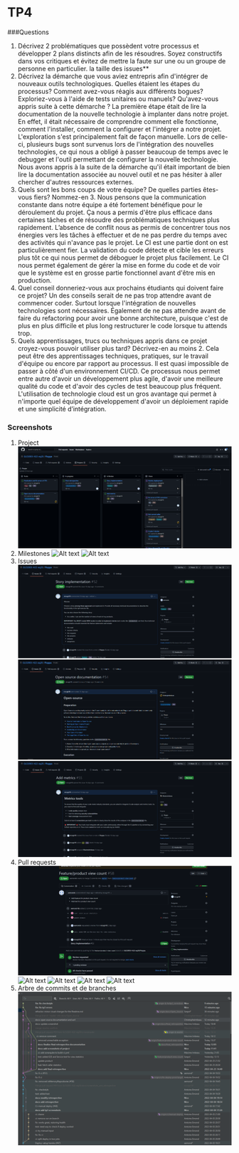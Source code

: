 # TP4

###Questions

1) Décrivez 2 problématiques que possèdent votre processus et développer 2 plans distincts afin de les résoudres. Soyez constructifs dans vos critiques et évitez de mettre la faute sur une ou un groupe de personne en particulier.
la taille des issues**
2) Décrivez la démarche que vous aviez entrepris afin d'intégrer de nouveaux outils technologiques. Quelles étaient les étapes du processus? Comment avez-vous réagis aux différents bogues? Exploriez-vous à l'aide de tests unitaires ou manuels? Qu'avez-vous appris suite à cette démarche ?
La première étape était de lire la documentation de la nouvelle technologie à implanter dans notre projet. En effet, il était nécessaire de comprendre comment elle fonctionne, comment l'installer, comment la configurer et l'intégrer a notre projet. L'exploration s'est principalement fait de façon manuelle. Lors de celle-ci, plusieurs bugs sont survenus lors de l'intégration des nouvelles technologies, ce qui nous a obligé à passer beaucoup de temps avec le debugger et l'outil permettant de configurer la nouvelle technologie. Nous avons appris à la suite de la démarche qu'il était important de bien lire la documentation associée au nouvel outil et ne pas hésiter à aller chercher d'autres ressources externes.
3) Quels sont les bons coups de votre équipe? De quelles parties êtes-vous fiers? Nommez-en 3.
   Nous pensons que la communication constante dans notre équipe a été fortement bénéfique pour le déroulement du projet. Ça nous a permis d'être plus efficace dans certaines tâches et de résoudre des problématiques techniques plus rapidement. L’absence de conflit nous as permis de concentrer tous nos énergies vers les tâches à effectuer et de ne pas perdre du temps avec des activités qui n'avance pas le projet. Le CI est une partie dont on est particulièrement fier. La validation du code détecte et cible les erreurs plus tôt ce qui nous permet de déboguer le projet plus facilement. Le CI nous permet également de gérer la mise en forme du code et de voir que le système est en grosse partie fonctionnel avant d'être mis en production.
4) Quel conseil donneriez-vous aux prochains étudiants qui doivent faire ce projet?
Un des conseils serait de ne pas trop attendre avant de commencer coder. Surtout lorsque l'intégration de nouvelles technologies sont nécessaires. Également de ne pas attendre avant de faire du refactoring pour avoir une bonne architecture, puisque c'est de plus en plus difficile et plus long restructurer le code lorsque tu attends trop.
5) Quels apprentissages, trucs ou techniques appris dans ce projet croyez-vous pouvoir utiliser plus tard? Décrivez-en au moins 2. Cela peut être des apprentissages techniques, pratiques, sur le travail d'équipe ou encore par rapport au processus.
Il est quasi impossible de passer à côté d'un environnement CI/CD. Ce processus nous permet entre autre d'avoir un développement plus agile, d'avoir une meilleure qualité du code et d'avoir des cycles de test beaucoup plus fréquent.
L'utilisation de technologie cloud est un gros avantage qui permet à n'importe quel équipe de développement d'avoir un déploiement rapide et une simplicité d’intégration.


### Screenshots

1. Project
   ![Alt text](tp4_screenshots/Project.PNG?raw=true "1. Project")
2. Milestones
   ![Alt text](tp4_screenshots/Milestones1.PNG?raw=true "2. Milestones")
   ![Alt text](tp4_screenshots/Milestones2.PNG?raw=true "2. Milestones")
3. Issues
   ![Alt text](tp4_screenshots/Issue1.PNG?raw=true "3. Issue 1")
   ![Alt text](tp4_screenshots/Issue2.PNG?raw=true "3. Issue 2")
   ![Alt text](tp4_screenshots/Issue3.PNG?raw=true "3. Issue 3")
4. Pull requests
   ![Alt text](tp4_screenshots/PR1.PNG?raw=true "4. Pull request 1")
   ![Alt text](tp4_screenshots/PR2(1).PNG?raw=true "4. Pull request 2(1)")
   ![Alt text](tp4_screenshots/PR2(2).PNG?raw=true "4. Pull request 2(2)")
   ![Alt text](tp4_screenshots/PR3(1).PNG?raw=true "4. Pull request 3(1)")
   ![Alt text](tp4_screenshots/PR3(2).PNG?raw=true "4. Pull request 3(2)")
5. Arbre de commits et de branches
   ![Alt text](tp4_screenshots/Git_arbre_commits_branches.PNG?raw=true "4. Arbre commits et branches")